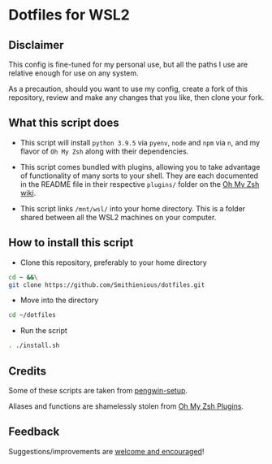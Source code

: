 # Dotfiles for WSL2

## Disclaimer

This config is fine-tuned for my personal use, but all the paths I use are relative enough for use on any system.

As a precaution, should you want to use my config, create a fork of this repository, review and make any changes that you like, then clone your fork.

## What this script does

- This script will install `python 3.9.5` via `pyenv`, `node` and `npm` via `n`, and my flavor of `Oh My Zsh` along with their dependencies.

- This script comes bundled with plugins, allowing you to take advantage of functionality of many sorts to your shell. They are each documented in the README file in their respective `plugins/` folder on the [Oh My Zsh wiki](https://github.com/ohmyzsh/ohmyzsh/wiki).

- This script links `/mnt/wsl/` into your home directory. This is a folder shared between all the WSL2 machines on your computer.

## How to install this script

- Clone this repository, preferably to your home directory

```bash
cd ~ &&\
git clone https://github.com/Smithienious/dotfiles.git
```

- Move into the directory

```bash
cd ~/dotfiles
```

- Run the script

```bash
. ./install.sh
```

## Credits

Some of these scripts are taken from [pengwin-setup](https://github.com/WhitewaterFoundry/pengwin-setup).

Aliases and functions are shamelessly stolen from [Oh My Zsh Plugins](https://github.com/ohmyzsh/ohmyzsh/wiki/Plugins).

## Feedback

Suggestions/improvements are [welcome and encouraged](https://github.com/Smithienious/dotfiles/issues)!
